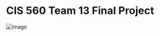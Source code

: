 # CIS 560 Team 13 Final Project
![image](https://github.com/user-attachments/assets/83a03662-ab30-4bd3-9e8d-26a8f93a3da6)


